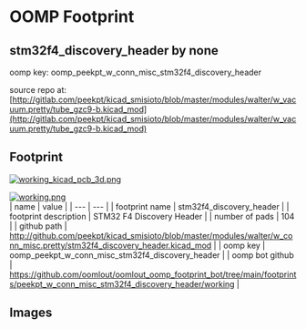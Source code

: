 # OOMP Footprint  
## stm32f4_discovery_header  by none  
  
oomp key: oomp_peekpt_w_conn_misc_stm32f4_discovery_header  
  
source repo at: [http://gitlab.com/peekpt/kicad_smisioto/blob/master/modules/walter/w_vacuum.pretty/tube_gzc9-b.kicad_mod](http://gitlab.com/peekpt/kicad_smisioto/blob/master/modules/walter/w_vacuum.pretty/tube_gzc9-b.kicad_mod)  
## Footprint  
  
[![working_kicad_pcb_3d.png](working_kicad_pcb_3d_600.png)](working_kicad_pcb_3d.png)  
  
[![working.png](working_600.png)](working.png)  
| name | value | 
| --- | --- | 
| footprint name | stm32f4_discovery_header | 
| footprint description | STM32 F4 Discovery Header | 
| number of pads | 104 | 
| github path | http://github.com/peekpt/kicad_smisioto/blob/master/modules/walter/w_conn_misc.pretty/stm32f4_discovery_header.kicad_mod | 
| oomp key | oomp_peekpt_w_conn_misc_stm32f4_discovery_header | 
| oomp bot github | https://github.com/oomlout/oomlout_oomp_footprint_bot/tree/main/footprints/peekpt_w_conn_misc_stm32f4_discovery_header/working | 
## Images  
